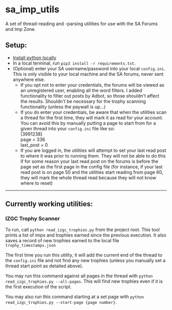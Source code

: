# sa_imp_utils
A set of thread-reading and -parsing utilities for use with the SA Forums and 
Imp Zone. 

## Setup: 
- [Install python locally](https://wiki.python.org/moin/BeginnersGuide/Download)
- In a local terminal, run `pip3 install -r requirements.txt`.
- (Optional) enter your SA username/password into your local `config.ini`. This
  is only visible to your local machine and the SA forums, never sent anywhere
  else.
  - If you opt not to enter your credentials, the forums will be viewed as an
    unregistered user, enabling all the word filters. I added functionality to
    filter out posts by Adbot, so those shouldn't affect the results. Shouldn't
    be necessary for the trophy scanning functionality (unless the paywall is
    up...)
  - If you do enter your credentials, be aware that when the utilities scan a
    thread for the first time, they will mark it as read for your account. You
    can avoid this by manually putting a page to start from for a given thread
    into your `config.ini` file like so:  
    [3991238]  
    page = 336  
    last_post = 0
  - If you are logged in, the utilities will attempt to set your last read
    post to where it was prior to running them. They will not be able to do
    this if for some reason your last read post on the forums is before the
    page set as the first page in the config file (for instance, if your last
    read post is on page 50 and the utilities start reading from page 60, they
    will mark the whole thread read because they will not know where to reset)

---

## Currently working utilities:

### IZGC Trophy Scanner

To run, call `python read_izgc_trophies.py` from the project root. This tool
prints a list of imps and trophies earned since the previous execution. It also
saves a record of new trophies earned to the local file
`trophy_timestamps.json`

The first time you run this utility, it will add the current end of the thread
to the `config.ini` file and not find any new trophies (unless you manually set
a thread start point as detailed above).

You may run this command against all pages in the thread with
`python read_izgc_trophies.py --all-pages`. This will find new trophies even if
it is the first execution of the script.

You may also run this command starting at a set page with
`python read_izgc_trophies.py --start-page {page number}`.